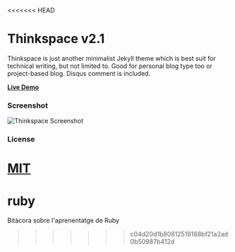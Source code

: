 <<<<<<< HEAD
# Thinkspace v2.1

Thinkspace is just another minimalist Jekyll theme which is best suit for technical writing, but not limited to. Good for personal blog type too or project-based blog. Disqus comment is included.

[**Live Demo**](http://heiswayi.github.io/thinkspace/)

### Screenshot

![Thinkspace Screenshot](http://i.imgur.com/IMQDB9e.png)

### License

[MIT](LICENSE.md)
=======
# ruby
Bitàcora sobre l'aprenentatge de Ruby
>>>>>>> c04d20d1b80812519188bf21a2ad0b50987b412d
